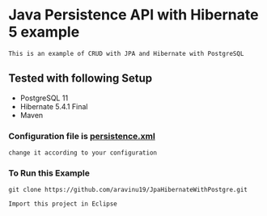 # Java Persistence API with Hibernate 5 example

    This is an example of CRUD with JPA and Hibernate with PostgreSQL

## Tested with following Setup

- PostgreSQL 11
- Hibernate 5.4.1 Final
- Maven

### Configuration file is [persistence.xml][config]
    change it according to your configuration

### To Run this Example

    git clone https://github.com/aravinu19/JpaHibernateWithPostgre.git

    Import this project in Eclipse



[config]: https://github.com/aravinu19/JpaHibernateWithPostgre/blob/master/resources/META-INF/persistence.xml